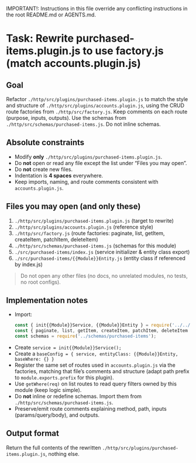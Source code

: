 IMPORTANT!: Instructions in this file override any conflicting instructions in the root README.md or AGENTS.md.

# Task: Rewrite purchased-items.plugin.js to use factory.js (match accounts.plugin.js)

## Goal
Refactor `./http/src/plugins/purchased-items.plugin.js` to match the style and structure of `./http/src/plugins/accounts.plugin.js`, using the CRUD route factories from `./http/src/factory.js`. Keep comments on each route (purpose, inputs, outputs). Use the schemas from `./http/src/schemas/purchased-items.js`. Do not inline schemas.

## Absolute constraints
- Modify **only** `./http/src/plugins/purchased-items.plugin.js`.
- Do **not** open or read any file except the list under “Files you may open”.
- Do **not** create new files.
- Indentation is **4 spaces** everywhere.
- Keep imports, naming, and route comments consistent with `accounts.plugin.js`.

## Files you may open (and only these)
1. `./http/src/plugins/purchased-items.plugin.js`        (target to rewrite)  
2. `./http/src/plugins/accounts.plugin.js`         (reference style)  
3. `./http/src/factory.js`                         (route factories: paginate, list, getItem, createItem, patchItem, deleteItem)  
4. `./http/src/schemas/purchased-items.js`              (schemas for this module)  
5. `./src/purchased-items/index.js`                     (service initializer & entity class export)  
6. `./src/purchased-items/{{Module}}Entity.js`          (entity class if referenced by index.js)  

> Do not open any other files (no docs, no unrelated modules, no tests, no root configs).

## Implementation notes
- Import:
    ```js
    const { init{{Module}}Service, {{Module}}Entity } = require('../../src/purchased-items');
    const { paginate, list, getItem, createItem, patchItem, deleteItem } = require('../factory');
    const schemas = require('../schemas/purchased-items');
    ```
- Create `service = init{{Module}}Service();`
- Create a `baseConfig = { service, entityClass: {{Module}}Entity, baseWhere: {} }`
- Register the same set of routes used in `accounts.plugin.js` via the factories, matching that file’s comments and structure (adapt path prefix to `module.exports.prefix` for this plugin).
- Use `getWhere(req)` on list routes to read query filters owned by this module (keep logic simple).
- Do **not** inline or redefine schemas. Import them from `./http/src/schemas/purchased-items.js`.
- Preserve/emit route comments explaining method, path, inputs (params/query/body), and outputs.

## Output format
Return the full contents of the rewritten `./http/src/plugins/purchased-items.plugin.js`, nothing else.